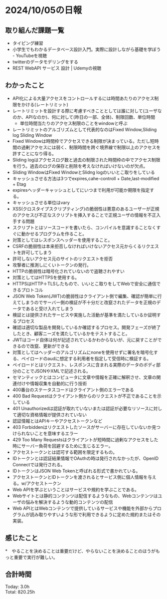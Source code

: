 # 2024/10/05の日報
## 取り組んだ課題一覧
* タイピング練習
* 小学生でもわかるデータベース設計入門。実際に設計しながら基礎を学ぼう - YouTubeを視聴
* twitterのデータモデリングをする
* REST WebAPI サービス 設計 | Udemyの視聴
## わかったこと
* API化による大量アクセスをコントロールするには時間あたりのアクセス制限をかける(レートリミット)
* レートリミットを設計する際に考慮すべきこととしては誰に対して(ユーザなのか、APIなのか)、何に対して(昨日の一部、全体)、制限回数、単位時間
  *  単位時間当たりのアクセス制限のことをwindowと呼ぶ
*  レートリミットのアルゴリズムとして代表的なのはFixed Window,Sliding log Sliding Window
  *  Fixed Windowは時間枠でアクセスできる制限が決まっている。ただし短時間の過剰アクセスには弱く、制限時間を跨ぐ境界線で制限以上のアクセスを許すことになり得る。
  *  Sliding logはアクセスログ数と過去の制限された時間枠の中でアクセス制限を行う。過去のログの保存と削除を考えなければいけないのが欠点。
  *  Sliding WindowはFixed WindowとSlidng logのいいとこ取りをしている
*  キャッシュさせる方法は3つでexpires,cahe-controll + Date,last-modified + Etag
  *  expiresヘッダーキャッシュとしてにいつまで利用が可能か期限を指定する。  　
  *  キャッシュさせる単位はvary
* XSS(クロスタイプスクリプティング)の脆弱性は悪意のあるユーザーが正規のアクセスび不正なスクリプトを挿入することで正規ユーザの情報を不正入手する問題
 * スクリプトとはソースコードを書いたら、コンパイルを意識することなくすぐに動かせるプログラムを作ること。
 * 対策としてはレスポンスヘッダーを使用すること。
* CSRFの脆弱性は本来拒否しなければいけないアクセス元からくるリクエストを許可してしまう
 * 許可しないアクセス元のサイトのリクエストを拒否
 * 攻撃者に推測しにくいトークンの発行。
* HTTPの脆弱性は暗号化されていないので盗聴されやすい
 * 対策としてはHTTPSを使用する。
 * HTTPSはHTTP＋TLSしたもので、いいとこ取りをしてWebで安全に通信できるプロトコル
*  JSON Web Token(JWT)の脆弱性はクライアント側で編集、確認が簡単に行えてしまうのでサーバー側の検証が不十分だと改竄されたデータを正規のデータであると受け入れてしまう
 * 検証とは提供されたサービスや実施した活動が基準を満たしているか証明するプロセス
 * 確認は適切な製品を開発しているか確認するプロセス。開発フェーズが終了したとき、顧客ニーズを満たしているかをテストすること。
 * JWTはコード自体は何が記述されているかわからないが、元に戻すことができるので改竄、更新ができる
 * 対策としてはヘッダーのアルゴリズムにnoneを使用せずに署名を暗号化する、ペイロードのaudに想定する利用者を指定して受信時に検証する。
 * ペイロードとはリクエスト、レスポンスに含まれる実際のデータのボディ部分のことでJSONやXMLで記述される。
*  セマンティックとはコンピュータに文章や情報を正確に解釈させ、文章の関連付けや情報収集を自動的に行う技術
*  400番台のステータスコードはクライアント側のエラーである
*  400 Bad Requestはクライアント側からのリクエストが不正であることを示している
*  401 Unauthorizedは認証が取れていないまたは認証が必要なリソースに対して適切な資格情報が提供されていない
  *  認証情報とはAPIキーやアクセストークンなど
*  403 Forbiddenはリクエストしたソースがサーバーに存在していないか見つけられないことを意味するエラー
*  429 Too Many Requestsはクライアントが短時間に過剰なアクセスをした時にサーバー負荷を回避するために生じるエラー。
*  アクセストークンとは認可する範囲を限定するもの。
*  IDトークンとは認証結果情報でOAuthの時は発行されなかったが、OpenID Connectでは発行される。
 * IDトークンはJSON Web Tokenと呼ばれる形式で書かれている。
 * アクセストークンとIDトークンを渡されるとサービス側に個人情報を与える。w/アクセストークン
*  Web APIを学ぶということはサービスや規約を学ぶことである。
*  Webサイトとは静的コンテンツは配信するようなもの、Webコンテンツはユーザの悩みを解決するような動的コンテンツの配信
*  Web APIとはWebコンテンツで提供しているサービスや機能を外部からプログラムが読み取りやすいような形で利用できるように定めた規約またはその実装。
## 感じたこと
*　やることを決めることは重要だけど、やらないことを決めることのほうがもっと重要で実行が難しい。
## 合計時間  
Today: 3.0h<br>
Total: 820.25h
